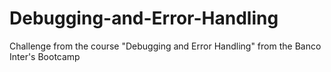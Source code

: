 # Debugging-and-Error-Handling
Challenge from the course "Debugging and Error Handling" from the Banco Inter's Bootcamp
